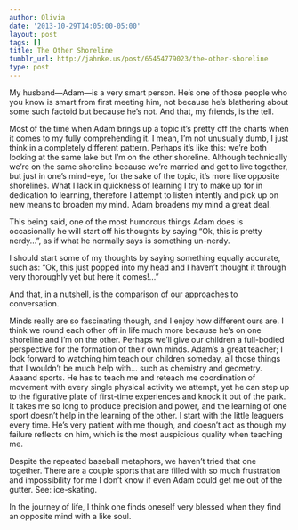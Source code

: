 ```yaml
---
author: Olivia
date: '2013-10-29T14:05:00-05:00'
layout: post
tags: []
title: The Other Shoreline
tumblr_url: http://jahnke.us/post/65454779023/the-other-shoreline
type: post
---
```


My husband—Adam—is a very smart person. He’s one of those people who you know is smart from first meeting him, not because he’s blathering about some such factoid but because he’s not. And that, my friends, is the tell. 

Most of the time when Adam brings up a topic it’s pretty off the charts when it comes to my fully comprehending it. I mean, I’m not unusually dumb, I just think in a completely different pattern. Perhaps it’s like this: we’re both looking at the same lake but I’m on the other shoreline. Although technically we’re on the same shoreline because we’re married and get to live together, but just in one’s mind-eye, for the sake of the topic, it’s more like opposite shorelines. What I lack in quickness of learning I try to make up for in dedication to learning, therefore I attempt to listen intently and pick up on new means to broaden my mind. Adam broadens my mind a great deal. 

This being said, one of the most humorous things Adam does is occasionally he will start off his thoughts by saying “Ok, this is pretty nerdy…”, as if what he normally says is something un-nerdy. 

I should start some of my thoughts by saying something equally accurate, such as: “Ok, this just popped into my head and I haven’t thought it through very thoroughly yet but here it comes!…” 

And that, in a nutshell, is the comparison of our approaches to conversation.

Minds really are so fascinating though, and I enjoy how different ours are. I think we round each other off in life much more because he’s on one shoreline and I’m on the other. Perhaps we’ll give our children a full-bodied perspective for the formation of their own minds. Adam’s a great teacher; I look forward to watching him teach our children someday, all those things that I wouldn’t be much help with… such as chemistry and geometry. Aaaand sports. He has to teach me and reteach me coordination of movement with every single physical activity we attempt, yet he can step up to the figurative plate of first-time experiences and knock it out of the park. It takes me so long to produce precision and power, and the learning of one sport doesn’t help in the learning of the other. I start with the little leaguers every time. He’s very patient with me though, and doesn’t act as though my failure reflects on him, which is the most auspicious quality when teaching me. 

Despite the repeated baseball metaphors, we haven’t tried that one together. There are a couple sports that are filled with so much frustration and impossibility for me I don’t know if even Adam could get me out of the gutter. See: ice-skating.

In the journey of life, I think one finds oneself very blessed when they find an opposite mind with a like soul. 
